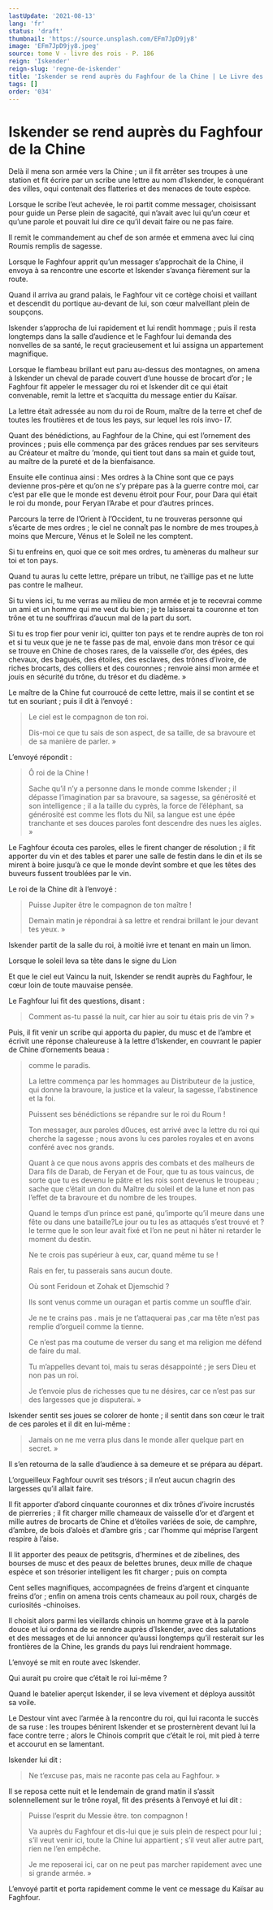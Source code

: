 ```yaml
---
lastUpdate: '2021-08-13'
lang: 'fr'
status: 'draft'
thumbnail: 'https://source.unsplash.com/EFm7JpD9jy8'
image: 'EFm7JpD9jy8.jpeg'
source: tome V - livre des rois - P. 186
reign: 'Iskender'
reign-slug: 'regne-de-iskender'
title: 'Iskender se rend auprès du Faghfour de la Chine | Le Livre des Rois | Shâhnâmeh'
tags: []
order: '034'
---
```


<!-- LTeX: language=fr -->

# Iskender se rend auprès du Faghfour de la Chine

Delà il mena son armée vers la Chine ; un il fit arrêter ses troupes à une station et fit écrire par un scribe une lettre au nom d’Iskender, le conquérant des villes, oqui contenait des flatteries et des menaces de toute espèce.

Lorsque le scribe l’eut achevée, le roi partit comme messager, choisissant pour guide un Perse plein de sagacité, qui n’avait avec lui qu’un cœur et qu’une parole et pouvait lui dire ce qu’il devait faire ou ne pas faire.

Il remit le commandement au chef de son armée et emmena avec lui cinq Roumis remplis de sagesse.

Lorsque le Faghfour apprit qu’un messager s’approchait de la Chine, il envoya à sa rencontre une escorte et Iskender s’avança fièrement sur la route.

Quand il arriva au grand palais, le Faghfour vit ce cortège choisi et vaillant et descendit du portique au-devant de lui, son cœur malveillant plein de soupçons.

Iskender s’approcha de lui rapidement et lui rendit hommage ; puis il resta longtemps dans la salle d’audience et le Faghfour lui demanda des nonvelles de sa santé, le reçut gracieusement et lui assigna un appartement magnifique.

Lorsque le flambeau brillant eut paru au-dessus des montagnes, on amena à Iskender un cheval de parade couvert d’une housse de brocart d’or ; le Faghfour fit appeler le messager du roi et Iskender dit ce qui était convenable, remit la lettre et s’acquitta du message entier du Kaïsar.

La lettre était adressée au nom du roi de Roum, maître de la terre et chef de toutes les froutières et de tous les pays, sur lequel les rois invo-
I7.

Quant des bénédictions, au Faghfour de la Chine, qui est l’ornement des provinces ; puis elle commença par des grâces rendues par ses serviteurs au Créateur et maître du ’monde, qui tient tout dans sa main et guide tout, au maître de la pureté et de la bienfaisance.

Ensuite elle continua ainsi : Mes ordres à la Chine sont que ce pays devienne pros-père et qu’on ne s’y prépare pas à la guerre contre moi, car c’est par elle que le monde est devenu étroit pour Four, pour Dara qui était le roi du monde, pour Feryan l’Arabe et pour d’autres princes.

Parcours la terre de l’Orient à l’Occident, tu ne trouveras personne qui s’écarte de mes ordres ; le ciel ne connaît pas le nombre de mes troupes,à moins que Mercure, Vénus et le Soleil ne les comptent.

Si tu enfreins en, quoi que ce soit mes ordres, tu amèneras du malheur sur toi et ton pays.

Quand tu auras lu cette lettre, prépare un tribut, ne t’aillige pas et ne lutte pas contre le malheur.

Si tu viens ici, tu me verras au milieu de mon armée et je te recevrai comme un ami et un homme qui me veut du bien ; je te laisserai ta couronne et ton trône et tu ne souffriras d’aucun mal de la part du sort.

Si tu es trop fier pour venir ici, quitter ton pays et te rendre auprès de ton roi et si tu veux que je ne te fasse pas de mal, envoie dans mon trésor ce qui se trouve en Chine de choses rares, de la vaisselle d’or, des épées, des chevaux, des bagués, des étoiles, des esclaves, des trônes d’ivoire, de riches brocarts, des colliers et des couronnes ; renvoie ainsi mon armée et jouis en sécurité du trône, du trésor et du diadème. »

Le maître de la Chine fut courroucé de cette lettre, mais il se contint et se tut en souriant ; puis il dit à l’envoyé :

> Le ciel est le compagnon de ton roi.
>
> Dis-moi ce que tu sais de son aspect, de sa taille, de sa bravoure et de sa manière de parler. »

L’envoyé répondit :

> Ô roi de la Chine !
>
> Sache qu’il n’y a personne dans le monde comme Iskender ; il dépasse l’imagination par sa bravoure, sa sagesse, sa générosité et son intelligence ; il a la taille du cyprès, la force de l’éléphant, sa générosité est comme les flots du Nil, sa langue est une épée tranchante et ses douces paroles font descendre des nues les aigles. »

Le Faghfour écouta ces paroles, elles le firent changer de résolution ; il fit apporter du vin et des tables et parer une salle de festin dans le din et ils se mirent à boire jusqu’à ce que le monde devînt sombre et que les têtes des buveurs fussent troublées par le vin.

Le roi de la Chine dit à l’envoyé :

> Puisse Jupiter être le compagnon de ton maître !
>
> Demain matin je répondrai à sa lettre et rendrai brillant le jour devant tes yeux. »

Iskender partit de la salle du roi, à moitié ivre et tenant en main un limon.

Lorsque le soleil leva sa tête dans le signe du Lion

Et que le ciel eut Vaincu la nuit, Iskender se rendit auprès du Faghfour, le cœur loin de toute mauvaise pensée.

Le Faghfour lui fit des questions, disant :

> Comment as-tu passé la nuit, car hier au soir tu étais pris de vin ? »

Puis, il fit venir un scribe qui apporta du papier, du musc et de l’ambre et écrivit une réponse chaleureuse à la lettre d’Iskender, en couvrant le papier de Chine d’ornements beaua :

> comme le paradis.
>
> La lettre commença par les hommages au Distributeur de la justice, qui donne la bravoure, la justice et la valeur, la sagesse, l’abstinence et la foi.
>
> Puissent ses bénédictions se répandre sur le roi du Roum !
>
> Ton messager, aux paroles d0uces, est arrivé avec la lettre du roi qui cherche la sagesse ; nous avons lu ces paroles royales et en avons conféré avec nos grands.
>
> Quant à ce que nous avons appris des combats et des malheurs de Dara fils de Darab, de Feryan et de Four, que tu as tous vaincus, de sorte que tu es devenu le pâtre et les rois sont devenus le troupeau ; sache que c’était un don du Maître du soleil et de la lune et non pas l’effet de ta bravoure et du nombre de les troupes.
>
> Quand le temps d’un prince est pané, qu’importe qu’il meure dans une fête ou dans une bataille?Le jour ou tu les as attaqués s’est trouvé et ?
le terme que le son leur avait fixé et l’on ne peut ni hâter ni retarder le moment du destin.
>
> Ne te crois pas supérieur à eux, car, quand même tu se !
>
> Rais en fer, tu passerais sans aucun doute.
>
> Où sont Feridoun et Zohak et Djemschid ?
>
> Ils sont venus comme un ouragan et partis comme un souffle d’air.
>
> Je ne te crains pas . mais je ne t’attaquerai pas ,car ma tête n’est pas remplie d’orgueil comme la tienne.
>
> Ce n’est pas ma coutume de verser du sang et ma religion me défend de faire du mal.
>
> Tu m’appelles devant toi, mais tu seras désappointé ; je sers Dieu et non pas un roi.
>
> Je t’envoie plus de richesses que tu ne désires, car ce n’est pas sur des largesses que je disputerai. »

Iskender sentit ses joues se colorer de honte ; il sentit dans son cœur le trait de ces paroles et il dit en lui-même :

> Jamais on ne me verra plus dans le monde aller quelque part en secret. »

Il s’en retourna de la salle d’audience à sa demeure et se prépara au départ.

L’orgueilleux Faghfour ouvrit ses trésors ; il n’eut aucun chagrin des largesses qu’il allait faire.

Il fit apporter d’abord cinquante couronnes et dix trônes d’ivoire incrustés de pierreries ; il fit charger mille chameaux de vaisselle d’or et d’argent et mille autres de brocarts de Chine et d’étoiles variées de soie, de camphre, d’ambre, de bois d’aloès et d’ambre gris ; car l’homme qui méprise l’argent respire à l’aise.

Il lit apporter des peaux de petitsgris, d’hermines et de zibelines, des bourses de musc et des peaux de belettes brunes, deux mille de chaque espèce et son trésorier intelligent les fit charger ; puis on compta

Cent selles magnifiques, accompagnées de freins d’argent et cinquante freins d’or ; enfin on amena trois cents chameaux au poil roux, chargés de curiosités -chinoises.

Il choisit alors parmi les vieillards chinois un homme grave et à la parole douce et lui ordonna de se rendre auprès d’Iskender, avec des salutations et des messages et de lui annoncer qu’aussi longtemps qu’il resterait sur les frontières de la Chine, les grands du pays lui rendraient hommage.

L’envoyé se mit en route avec Iskender.

Qui aurait pu croire que c’était le roi lui-même ?

Quand le batelier aperçut Iskender, il se leva vivement et déploya aussitôt sa voile.

Le Destour vint avec l’armée à la rencontre du roi, qui lui raconta le succès de sa ruse : les troupes bénirent Iskender et se prosternèrent devant lui la face contre terre ; alors le Chinois comprit que c’était le roi, mit pied à terre et accourut en se lamentant.

Iskender lui dit :

> Ne t’excuse pas, mais ne raconte pas cela au Faghfour. »

Il se reposa cette nuit et le lendemain de grand matin il s’assit solennellement sur le trône royal, fit des présents à l’envoyé et lui dit :

> Puisse l’esprit du Messie être. ton compagnon !
>
> Va auprès du Faghfour et dis-lui que je suis plein de respect pour lui ; s’il veut venir ici, toute la Chine lui appartient ; s’il veut aller autre part, rien ne l’en empêche.
>
> Je me reposerai ici, car on ne peut pas marcher rapidement avec une si grande armée. »

L’envoyé partit et porta rapidement comme le vent ce message du Kaïsar au Faghfour.

